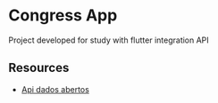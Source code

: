 # Congress App

Project developed for study with flutter integration API

## Resources

- [Api dados abertos](https://dadosabertos.camara.leg.br/swagger/api.html)
